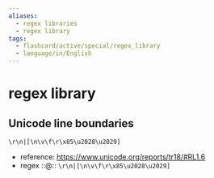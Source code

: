 ```yaml
---
aliases:
  - regex libraries
  - regex library
tags:
  - flashcard/active/special/regex_library
  - language/in/English
---
```


# regex library

## Unicode line boundaries

```regex
\r\n|[\n\v\f\r\x85\u2028\u2029]
```

- reference: <https://www.unicode.org/reports/tr18/#RL1.6>
- regex ::@:: `\r\n|[\n\v\f\r\x85\u2028\u2029]` <!--SR:!2025-03-30,35,150!2026-01-16,499,326-->
